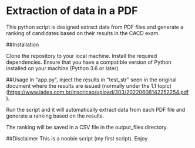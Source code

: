 # Extraction of data in a PDF

This python script is designed extract data from PDF files and generate a ranking of candidates based on their results in the CACD exam. 

##Installation

Clone the repository to your local machine.
Install the required dependencies.
Ensure that you have a compatible version of Python installed on your machine (Python 3.6 or later).

##Usage
In "app.py", inject the results in "test_str" seen in the original document where the results are issued (normally under the 1.1 topic) (https://www.iades.com.br/inscricao/upload/303/20220606142252254.pdf ).

Run the script and it will automatically extract data from each PDF file and generate a ranking based on the results.

The ranking will be saved in a CSV file in the output_files directory.

##Disclaimer
This is a noobie script (my first script). Enjoy



